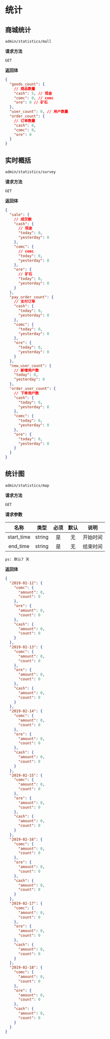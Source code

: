 # 统计

## 商城统计

`admin/statistics/mall`

**请求方法**

`GET`

**返回体**

```json
{
  "goods_count": {
    // 商品数量
    "cash": 5, // 现金
    "comc": 0, // comc
    "ore": 0 // 矿石
  },
  "user_count": 0, // 用户数量
  "order_count": {
    // 订单数量
    "cash": 0,
    "comc": 0,
    "ore": 0
  }
}
```

## 实时概括

`admin/statistics/survey`

**请求方法**

`GET`

**返回体**

```json
{
  "sale": {
    // 成交额
    "cash": {
      // 现金
      "today": 0,
      "yesterday": 0
    },
    "comc": {
      // comc
      "today": 0,
      "yesterday": 0
    },
    "ore": {
      // 矿石
      "today": 0,
      "yesterday": 0
    }
  },
  "pay_order_count": {
    // 支付订单
    "cash": {
      "today": 0,
      "yesterday": 0
    },
    "comc": {
      "today": 0,
      "yesterday": 0
    },
    "ore": {
      "today": 0,
      "yesterday": 0
    }
  },
  "new_user_count": {
    // 新增用户数
    "today": 0,
    "yesterday": 0
  },
  "order_user_count": {
    // 下单用户数
    "cash": {
      "today": 0,
      "yesterday": 0
    },
    "comc": {
      "today": 0,
      "yesterday": 0
    },
    "ore": {
      "today": 0,
      "yesterday": 0
    }
  }
}
```

## 统计图

`admin/statistics/map`

**请求方法**

`GET`

**请求参数**

|    名称    |  类型  | 必须 | 默认 |   说明   |
| :--------: | :----: | :--: | :--: | :------: |
| start_time | string |  是  |  无  | 开始时间 |
|  end_time  | string |  是  |  无  | 结束时间 |

`ps: 默认7 天`

**返回体**

```json
{
  "2019-02-12": {
    "comc": {
      "amount": 0,
      "count": 0
    },
    "ore": {
      "amount": 0,
      "count": 0
    },
    "cash": {
      "amount": 0,
      "count": 0
    }
  },
  "2019-02-13": {
    "comc": {
      "amount": 0,
      "count": 0
    },
    "ore": {
      "amount": 0,
      "count": 0
    },
    "cash": {
      "amount": 0,
      "count": 0
    }
  },
  "2019-02-14": {
    "comc": {
      "amount": 0,
      "count": 0
    },
    "ore": {
      "amount": 0,
      "count": 0
    },
    "cash": {
      "amount": 0,
      "count": 0
    }
  },
  "2019-02-15": {
    "comc": {
      "amount": 0,
      "count": 0
    },
    "ore": {
      "amount": 0,
      "count": 0
    },
    "cash": {
      "amount": 0,
      "count": 0
    }
  },
  "2019-02-16": {
    "comc": {
      "amount": 0,
      "count": 0
    },
    "ore": {
      "amount": 0,
      "count": 0
    },
    "cash": {
      "amount": 0,
      "count": 0
    }
  },
  "2019-02-17": {
    "comc": {
      "amount": 0,
      "count": 0
    },
    "ore": {
      "amount": 0,
      "count": 0
    },
    "cash": {
      "amount": 0,
      "count": 0
    }
  },
  "2019-02-18": {
    "comc": {
      "amount": 0,
      "count": 0
    },
    "ore": {
      "amount": 0,
      "count": 0
    },
    "cash": {
      "amount": 0,
      "count": 0
    }
  }
}
```
